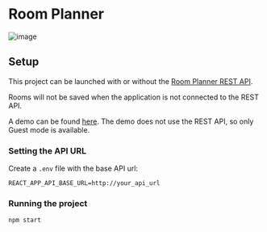 # Room Planner
![image](https://github.com/NemoRoberAmotek/RoomPlanner/assets/114987218/2fc7d10b-fc89-4026-8b97-dece9059c898)

## Setup

This project can be launched with or without the [Room Planner REST API](https://github.com/NemoRoberAmotek/RoomPlannerServer).

Rooms will not be saved when the application is not connected to the REST API.

A demo can be found [here](https://roomplanner.onrender.com/).
The demo does not use the REST API, so only Guest mode is available.

### Setting the API URL

Create a `.env` file with the base API url:

`REACT_APP_API_BASE_URL=http://your_api_url`

### Running the project

`npm start`
